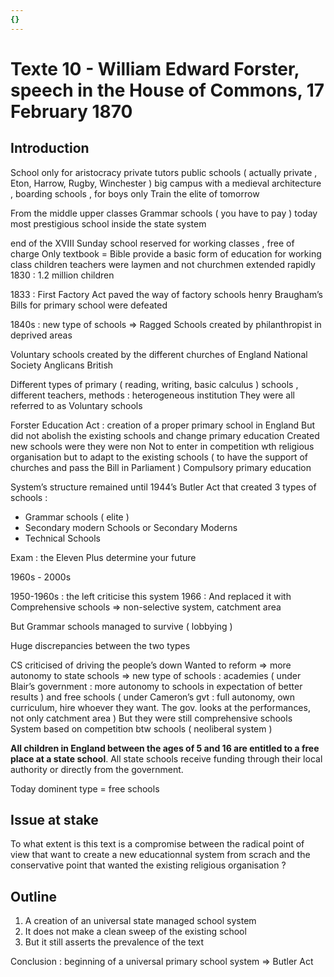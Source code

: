 ```yaml
---
{}
---
```

# Texte 10 - William Edward Forster, speech in the House of Commons, 17 February 1870

## Introduction 

School only for aristocracy 
private tutors
public schools ( actually private , Eton, Harrow, Rugby, Winchester )  big campus with a medieval architecture , boarding schools , for boys only 
Train the elite of tomorrow 

From the middle upper classes 
Grammar schools ( you have to pay ) 
today most prestigious school inside the state system 

end of the XVIII
Sunday school reserved for working classes , free of charge 
Only textbook = Bible 
provide a basic form of education for working class children 
teachers were laymen and not churchmen 
extended rapidly 
1830 : 1.2 million children 

1833 : First Factory Act paved the way of factory schools 
henry Braugham’s Bills for primary school were defeated 

1840s : new type of schools ⇒ Ragged Schools
created by philanthropist in deprived areas 

Voluntary schools created by the different churches of England 
National Society Anglicans 
British 

Different types of primary ( reading, writing, basic calculus ) schools , different teachers, methods : heterogeneous institution 
They were all referred to as Voluntary schools 

Forster Education Act : creation of a proper primary school in England 
But did not abolish the existing schools and change primary education
Created new schools were they were non 
Not to enter in competition wth religious organisation but to adapt to the existing schools ( to have the support of churches and pass the Bill in Parliament )
Compulsory primary education 

System’s structure remained until 1944’s Butler Act that created 3 types of schools : 
- Grammar schools ( elite )
- Secondary modern Schools or Secondary Moderns
- Technical Schools 

Exam : the Eleven Plus determine your future 

1960s - 2000s

1950-1960s : the left criticise this system
1966 : And replaced it with Comprehensive schools ⇒ non-selective system, catchment area 

But Grammar schools managed to survive ( lobbying )

Huge discrepancies between the two types 

CS criticised of driving the people’s down 
Wanted to reform 
⇒ more autonomy to state schools 
⇒ new type of schools : academies ( under Blair’s government : more autonomy to schools in expectation of better results ) and free schools ( under Cameron’s gvt : full autonomy, own curriculum, hire whoever they want. The gov. looks at the performances, not only catchment area  )
But they were still comprehensive schools 
System based on competition btw schools ( neoliberal system ) 

**All children in England between the ages of 5 and 16 are entitled to a free place at a state school**. All state schools receive funding through their local authority or directly from the government.

Today dominent type = free schools 

## Issue at stake

To what extent is this text is a compromise between the radical point of view that want to create a new educationnal system from scrach and the conservative point that wanted the existing religious organisation ? 

## Outline 

1. A creation of an universal state managed school system 
2. It does not make a clean sweep of the existing school 
3. But it still asserts the prevalence of the text 

Conclusion : beginning of a universal primary school system 
⇒ Butler Act 



